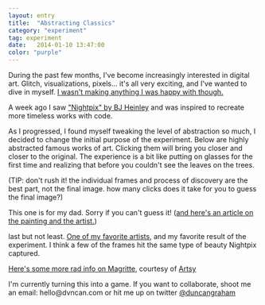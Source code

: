```yaml
---
layout: entry
title:  "Abstracting Classics"
category: "experiment"
tag: experiment
date:   2014-01-10 13:47:00
color: "purple"
---
```

<!-- Post Content -->
<style>
	canvas:hover {
		cursor: cell;
	}

	#mycursor {
		position: absolute;
		background-color: blue;
		color:white;
		font-size: .9em;
		padding: 0em 1em;
		display: none;
	}
</style>

<div id="mycursor" class="tk-inconsolata">click to clarify</div>

<p class="first-paragraph">
During the past few months, I've become increasingly interested in digital art. Glitch, visualizations, pixels... it's all very exciting, and I've wanted to dive in myself. <a href="/glitch.html">I wasn't making anything I was happy with though.</a>

A week ago I saw <a href="http://work.heinley.com/pixels#asset-656032">"Nightpix" by BJ Heinley</a> and was inspired to recreate more timeless works with code.
</p>

<p>
	As I progressed, I found myself tweaking the level of abstraction so much, I decided to change the initial purpose of the experiment. Below are highly abstracted famous works of art. Clicking them will bring you closer and closer to the original. The experience is a bit like putting on glasses for the first time and realizing that before you couldn't see the leaves on the trees.
</p>

<p>(TIP: don't rush it! the individual frames and process of discovery are the best part, not the final image. how many clicks does it take for you to guess the final image?)</p>

<script type="text/javascript" src="{{ root_path }}/js/paper-full.js"></script>

<canvas id="myCanvas1" width="671" height="600"></canvas>
<img style="display:none" src="{{ root_path }}/img/starrynight.jpg" id="starrynight"/>

<canvas id="myCanvas7" width="671" height="600"></canvas>
<img style="display:none" src="{{ root_path }}/img/pearl.jpg" id="pearl"/>

<canvas id="myCanvas2" width="671" height="600"></canvas>
<img style="display:none" src="{{ root_path }}/img/david.jpg" id="david"/>

<canvas id="myCanvas3" width="671" height="600"></canvas>
<img style="display:none" src="{{ root_path }}/img/greatwave.jpg" id="greatwave"/>

<canvas id="myCanvas4" width="671" height="600"></canvas>
<img style="display:none" src="{{ root_path }}/img/creationofadam.jpg" id="creationofadam"/>

<p>This one is for my dad. Sorry if you can't guess it! (<a href="http://online.wsj.com/news/articles/SB10001424052748704584804575644900237353756">and here's an article on the painting and the artist.</a>)</p>
<canvas id="myCanvas6" width="671" height="600"></canvas>
<img style="display:none" src="{{ root_path }}/img/dad.jpg" id="dad"/>


<p>last but not least. <a href="https://en.wikipedia.org/wiki/Ren%C3%A9_Magritte">One of my favorite artists</a>, and my favorite result of the experiment. I think a few of the frames hit the same type of beauty Nightpix captured.</p>
<canvas id="myCanvas5" width="671" height="600"></canvas>
<img style="display:none" src="{{ root_path }}/img/sonofman.jpg" id="sonofman"/>

<a href='https://www.artsy.net/artist/rene-magritte'>Here's some more rad info on Magritte</a>, courtesy of <a href='https://www.artsy.net/'>Artsy</a>

<p>I'm currently turning this into a game. If you want to collaborate, shoot me an email: hello@dvncan.com or hit me up on twitter <a href="https://twitter.com/duncangraham">@duncangraham</a></p>

<script type="text/javascript">

window.onload = function() {


var setupCanvas = function (canvasName, rasterName) {
	var myPaper = new paper.PaperScope();
	var canvas = document.getElementById(canvasName);
	// Create an empty project and a view for the canvas:
	paper.setup(canvas);
	paper.project.activeLayer.removeChildren();

	var size = 2,
		rastRatio,
		paths = [];

	var clarify = function(rasterName, size, rastRatio) {
		paths = [];

		var raster =  new paper.Raster(rasterName),
			w,
			h,
			gridSize;

		// Hide the raster:
		raster.visible = false;

		// As the web is asynchronous, we need to wait for the raster to load
		// before we can perform any operation on its pixels.
		raster.on('load', function() {
			// Since the example image we're using is much too large,
			// and therefore has way too many pixels, lets downsize it to
			// 40 pixels wide and 30 pixels high:

			//the max width is always 671


			if ( raster.height > raster.width ) {
				rastRatio = raster.width/raster.height;
				orientation = 'portrait';
				h = size,
				w = h*rastRatio,
				gridSize = (canvas.height)/h;
			} else {
			    rastRatio = raster.height/raster.width;
			    orientation = 'landscape';
			   	w = size,
				h = w*rastRatio,
				gridSize = (canvas.width)/w;
			}

			if ( gridSize <= 5 ) {
				return;
			} else {
				paper.project.activeLayer.removeChildren();
			}

			raster.size = new paper.Size(w, h);

			var x1 = 0,
				y1 = 0,
				x2 = 0 + gridSize+1,
				y2 = 0 + gridSize;


			for (var y = 0; y < raster.height; y++) {
				for(var x = 0; x < raster.width; x++) {
					// Get the color of the pixel:
					var color = raster.getPixel(x, y);


					// Create a circle shaped path:
					var square = new paper.Rectangle(new paper.Point(x1, y1), new paper.Point(x2, y2));
					var path = new paper.Path.Rectangle(square);

					// Set the fill color of the path to the color
					// of the pixel:
					path.fillColor = color;

					//make some changes to the point location
					x1 = x1 + gridSize;

					x2 = x2 + gridSize;
				}
				x1= 0;
				x2 = x1 + gridSize+1;
				y1 = y1 + gridSize;
				y2 = y2 + gridSize;
			}

			// Move the active layer to the center of the view, so all
			// the created paths in it appear centered.
			paper.project.activeLayer.position = paper.view.center;

		});

	};

	paper.tool.onMouseDown = function(event) {
		size = size*1.25;
		clarify(rasterName, size, rastRatio);
	};

	//draw things!
	clarify(rasterName, size, rastRatio);
	paper.view.draw();
}

function initialDraw() {
	setupCanvas('myCanvas1', 'starrynight');
	setupCanvas('myCanvas2', 'david');
	setupCanvas('myCanvas3', 'greatwave');
	setupCanvas('myCanvas4', 'creationofadam');
	setupCanvas('myCanvas5', 'sonofman');
	setupCanvas('myCanvas6', 'dad');
	setupCanvas('myCanvas7', 'pearl');
};

initialDraw();

var cursor = document.getElementById("mycursor");
$('canvas').hover(function(){
	$('canvas').mousemove(function(e){
		cursor.style.display = 'block';
		cursor.style.top = e.pageY*1 + 5 + "px";
	    cursor.style.left = e.pageX*1 + 5 + "px";
	});
},function(){
	cursor.style.display = 'none';
});


}; // end window.onload
</script>
